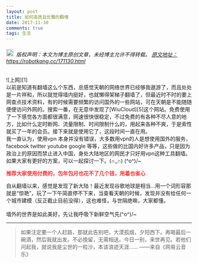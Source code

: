```yaml
---
layout: post
title: 如何高效且优雅的翻墙
date: 2017-11-30
comments: true 
tags: 生活  
---
```




<h6><img src="https://robotkang-1257995526.cos.ap-chengdu.myqcloud.com/icon/copyright.png" alt="copyright" style="display:inline;margin-bottom: -5px;" width="20" height="20"> 版权声明：本文为博主原创文章，未经博主允许不得转载。
<a target="_blank" href="https://robotkang.cc/171130.html">原文地址：https://robotkang.cc/171130.html </a>
</h6>
![上网][1]
<br>
  以前是知道有翻墙这么个东西，总感觉天朝的网络世界已经够我遨游了，而且处处是一片祥和，所以就觉得墙内挺好，也就懒得架梯子翻墙了，但最近时不时的要上网查点技术资料，有的时候需要频繁的访问国外的一些网站，可在天朝是不能随随便便访问外网的。搜索一番，在无意中发现了[WiuCloud][5]这个网站。免费使用了一下感觉各方面都很满意，网速很快很稳定，不过免费的有各种不尽人意的地方，比如什么定时断网、流量限制、时间限制什么的，用起来各种不爽，于是索性就买了一年的会员。接下来就是使用它了，这段时间一直在用。        
<br>
  我一直认为，使用vpn 本身并没有错误，大多数用vpn的人是想使用国外的服务，facebook twitter youtube google 等等，这些做的比国内好许多产品，只是因为政治上的原因而禁止进入中国，身处大陆地区的网民才只好用vpn这种工具翻墙。         
<br>
  如果大家有更好的方案，可以一起探讨一下。(∩_∩) (^o^)/~            
<br>      
        
<p style="color: #FF2D2D">
<strong>推荐大家使用付费的，包年包月也花不了几个钱，用着也省心</strong></p>     

<!-- 
| VPN服务商| 特点   |  月/价格  |官方网站  |
| :---:  | :----:  | :---:  | :---:  |
| Loco加速器   |  快速、稳定，支持所有设备，随时随地使用 |  ¥15  |  [点此进入][4]     |
| 流星加速器    |    无限流量，国内外节点，全部地域可用    |  ¥20 |  [点此进入][5]     |
| 赤兔加速器    |    一群有理想、无节操的青年们的诚意之作    |  ¥20 |  [点此进入][6]     |
| 豆荚VPN    |    轻便、客户端体积小，不与其他进程抢占CPU使用率 |  ¥20 |  [点此进入][7]     |
| 灰熊加速器    |    新用户注册即送1G 高速流量，不限带宽连接服务器    |  ¥20 |  [点此进入][8]     |
| 泰坦加速器    |  免费试用、多平台支持、快速稳定、数据加密 |  ¥25 |  [点此进入][9]     |
| GreenVPN    |  老牌VPN、快速、稳定的网络优化服务、售后很好 |  ¥18 |  [点此进入][10]     |
| 天行VPN    |  老牌VPN、提供世界各地VPN代理服务器，低延时、高稳定性 |  ¥20 |  [点此进入][11]     |
-->


       


  自从翻墙以来，感觉是发现了新大陆！最近发现谷歌地球是相当...用一个词形容那就是“惊艳”，玩了一下午简直停不下来，当查看天朝的时候，发现并没有给任何一个城市建模（反正截止目前没得），这也难怪，与世隔绝嘛，大家都懂。           
<br>
  墙外的世界是如此美好，先让我呼吸下新鲜空气先\(^o^)/~             

----------
> 如果注定要一个人赶路，那就此告别吧，大漠孤烟，夕阳西下。再喝最后一碗酒，然后我就出发。不必挽留，无需相送。今日一别，来世再见。若他们问起我，就说我是尘世的一粒沙，本该浪迹天涯……
——来自《网易云音乐》




  [1]: https://robotkang-1257995526.cos.ap-chengdu.myqcloud.com/image/%E7%A7%91%E5%AD%A6%E4%B8%8A%E7%BD%91.png
 
  [4]: https://i.sihua.me/?u=9831
  [5]: https://agneo.co/?rc=rxzyuip5
  [6]: http://cht.li/nlb75
  [7]: http://doujia.gs/4umn9
  [8]: http://g46.net/qyjqq
  [9]: http://42v.net/ymree
  [10]: http://gjsq.me/30438734
  [11]: http://go.tianxingvpn.top/?r=28008
  [12]: http://omjh2j5h3.bkt.clouddn.com/image/Google%20earth.png
